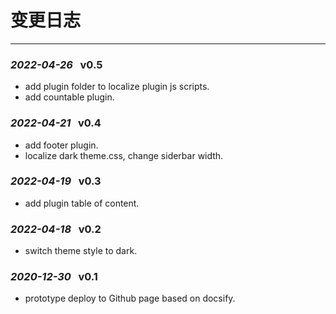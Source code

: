 <!-- Changelog.md -->
# 变更日志
---
### *2022-04-26* &nbsp; v0.5
 * add plugin folder to localize plugin js scripts.
 * add countable plugin.

### *2022-04-21* &nbsp; v0.4
 * add footer plugin.
 * localize dark theme.css, change siderbar width.

### *2022-04-19* &nbsp; v0.3
 * add plugin table of content.

### *2022-04-18* &nbsp; v0.2 
 * switch theme style to dark.

### *2020-12-30* &nbsp; v0.1 
 * prototype deploy to Github page based on docsify.
